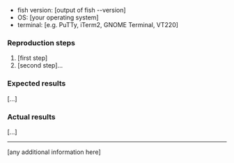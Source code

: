 <!-- Thanks for helping to make fish better! 
This problem might already be solved. Check that you are using the latest version of fish (2.3.0) or later. 
Check https://github.com/fish-shell/fish-shell/issues - the problem may already be reported :)

Don't skip these: -->

* fish version: [output of fish --version]
* OS: [your operating system]
* terminal: [e.g. PuTTy, iTerm2, GNOME Terminal, VT220]

### Reproduction steps

1. [first step]
2. [second step]...

### Expected results

[...]

### Actual results

[...]

---

[any additional information here]
